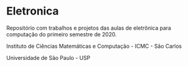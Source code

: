 # Eletronica
 Repositório com trabalhos e projetos das aulas de eletrônica para computação
 do primeiro semestre de 2020.

 Instituto de Ciências Matemáticas e Computação - ICMC - São Carlos

 Universidade de São Paulo - USP

